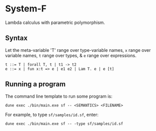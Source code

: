 # System-F

Lambda calculus with parametric polymorphism.

## Syntax

Let the meta-variable 'T' range over type-variable names,
`x` range over variable names,
`t` range over types,
& `e` range over expressions.

```
t ::= T | forall T, t | t1 -> t2
e ::= x | fun x:t => e | e1 e2 | Lam T. e | e [t]
```

## Running a program

The command line template to run some program is:
```
dune exec ./bin/main.exe sf -- <SEMANTICS> <FILENAME>
```

For example, to type `sf/samples/id.sf`, enter:
```
dune exec ./bin/main.exe sf -- -type sf/samples/id.sf
```
